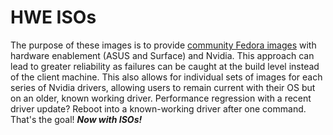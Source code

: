 # HWE ISOs

The purpose of these images is to provide [community Fedora images](https://github.com/ublue-os/main) with hardware enablement (ASUS and Surface) and Nvidia. This approach can lead to greater reliability as failures can be caught at the build level instead of the client machine. This also allows for individual sets of images for each series of Nvidia drivers, allowing users to remain current with their OS but on an older, known working driver. Performance regression with a recent driver update? Reboot into a known-working driver after one command. That's the goal!
**_Now with ISOs!_** 
